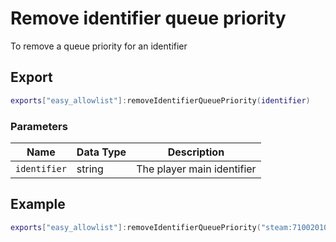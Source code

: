 # Remove identifier queue priority

To remove a queue priority for an identifier

## Export

```lua
exports["easy_allowlist"]:removeIdentifierQueuePriority(identifier)
```

### Parameters

| Name         | Data Type | Description                |
| ------------ | --------- | -------------------------- |
| `identifier` | string    | The player main identifier |

## Example

```lua
exports["easy_allowlist"]:removeIdentifierQueuePriority("steam:71002010c2f9c5d")
```

